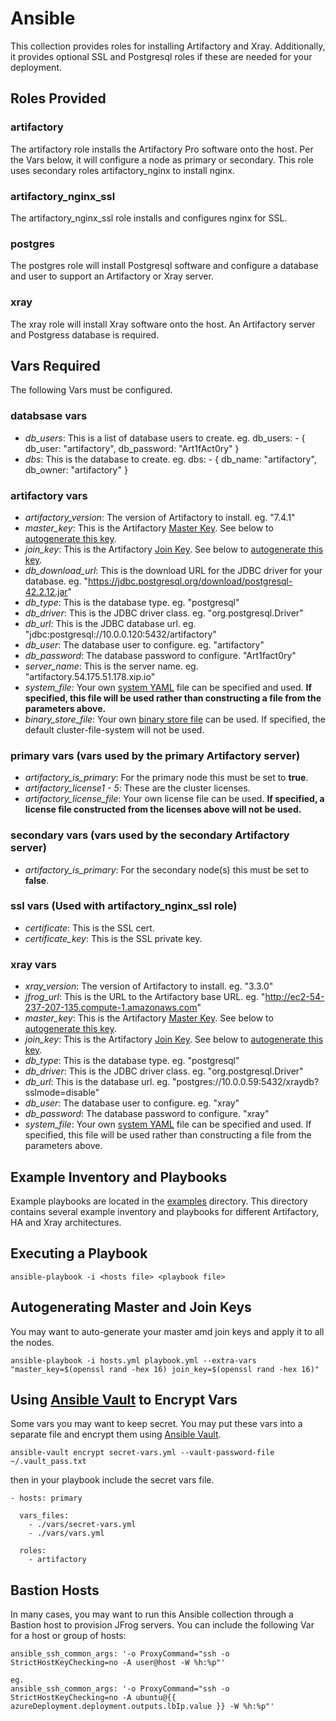 # Ansible
This collection provides roles for installing Artifactory and Xray. Additionally, it provides optional SSL and Postgresql roles if these are needed for your deployment.

## Roles Provided
### artifactory
The artifactory role installs the Artifactory Pro software onto the host. Per the Vars below, it will configure a node as primary or secondary. This role uses secondary roles artifactory_nginx to install nginx.

### artifactory_nginx_ssl
The artifactory_nginx_ssl role installs and configures nginx for SSL.

### postgres
The postgres role will install Postgresql software and configure a database and user to support an Artifactory or Xray server.

### xray
The xray role will install Xray software onto the host. An Artifactory server and Postgress database is required.

## Vars Required
The following Vars must be configured.

### databsase vars
* _db_users_: This is a list of database users to create. eg. db_users: - { db_user: "artifactory", db_password: "Art1fAct0ry" }
* _dbs_: This is the database to create. eg. dbs: - { db_name: "artifactory", db_owner: "artifactory" }

### artifactory vars
* _artifactory_version_: The version of Artifactory to install. eg. "7.4.1"
* _master_key_: This is the Artifactory [Master Key](https://www.jfrog.com/confluence/display/JFROG/Managing+Keys). See below to [autogenerate this key](#autogenerating-master-and-join-keys).
* _join_key_: This is the Artifactory [Join Key](https://www.jfrog.com/confluence/display/JFROG/Managing+Keys). See below to [autogenerate this key](#autogenerating-master-and-join-keys).
* _db_download_url_: This is the download URL for the JDBC driver for your database. eg. "https://jdbc.postgresql.org/download/postgresql-42.2.12.jar"
* _db_type_: This is the database type. eg. "postgresql"
* _db_driver_: This is the JDBC driver class. eg. "org.postgresql.Driver"
* _db_url_: This is the JDBC database url. eg. "jdbc:postgresql://10.0.0.120:5432/artifactory"
* _db_user_: The database user to configure. eg. "artifactory"
* _db_password_: The database password to configure. "Art1fact0ry"
* _server_name_: This is the server name. eg. "artifactory.54.175.51.178.xip.io"
* _system_file_: Your own [system YAML](https://www.jfrog.com/confluence/display/JFROG/System+YAML+Configuration+File) file can be specified and used. **If specified, this file will be used rather than constructing a file from the parameters above.**
* _binary_store_file_: Your own [binary store file](https://www.jfrog.com/confluence/display/JFROG/Configuring+the+Filestore) can be used. If specified, the default cluster-file-system will not be used.

### primary vars (vars used by the primary Artifactory server)
* _artifactory_is_primary_: For the primary node this must be set to **true**.
* _artifactory_license1 - 5_: These are the cluster licenses.
* _artifactory_license_file_: Your own license file can be used. **If specified, a license file constructed from the licenses above will not be used.**

### secondary vars (vars used by the secondary Artifactory server)
* _artifactory_is_primary_: For the secondary node(s) this must be set to **false**.

### ssl vars (Used with artifactory_nginx_ssl role)
* _certificate_: This is the SSL cert.
* _certificate_key_: This is the SSL private key.

### xray vars
* _xray_version_: The version of Artifactory to install. eg. "3.3.0"
* _jfrog_url_: This is the URL to the Artifactory base URL. eg. "http://ec2-54-237-207-135.compute-1.amazonaws.com"
* _master_key_: This is the Artifactory [Master Key](https://www.jfrog.com/confluence/display/JFROG/Managing+Keys). See below to [autogenerate this key](#autogenerating-master-and-join-keys).
* _join_key_: This is the Artifactory [Join Key](https://www.jfrog.com/confluence/display/JFROG/Managing+Keys). See below to [autogenerate this key](#autogenerating-master-and-join-keys).
* _db_type_: This is the database type. eg. "postgresql"
* _db_driver_: This is the JDBC driver class. eg. "org.postgresql.Driver"
* _db_url_: This is the database url. eg. "postgres://10.0.0.59:5432/xraydb?sslmode=disable"
* _db_user_: The database user to configure. eg. "xray"
* _db_password_: The database password to configure. "xray"
* _system_file_: Your own [system YAML](https://www.jfrog.com/confluence/display/JFROG/System+YAML+Configuration+File) file can be specified and used. If specified, this file will be used rather than constructing a file from the parameters above.

## Example Inventory and Playbooks
Example playbooks are located in the [examples](../examples) directory. This directory contains several example inventory and playbooks for different Artifactory, HA and Xray architectures.

## Executing a Playbook
```
ansible-playbook -i <hosts file> <playbook file>
```

## Autogenerating Master and Join Keys
You may want to auto-generate your master amd join keys and apply it to all the nodes.

```
ansible-playbook -i hosts.yml playbook.yml --extra-vars "master_key=$(openssl rand -hex 16) join_key=$(openssl rand -hex 16)"
```

## Using [Ansible Vault](https://docs.ansible.com/ansible/latest/user_guide/vault.html) to Encrypt Vars
Some vars you may want to keep secret. You may put these vars into a separate file and encrypt them using [Ansible Vault](https://docs.ansible.com/ansible/latest/user_guide/vault.html).

```
ansible-vault encrypt secret-vars.yml --vault-password-file ~/.vault_pass.txt
```

then in your playbook include the secret vars file.

```
- hosts: primary

  vars_files:
    - ./vars/secret-vars.yml
    - ./vars/vars.yml

  roles:
    - artifactory
```

## Bastion Hosts
In many cases, you may want to run this Ansible collection through a Bastion host to provision JFrog servers. You can include the following Var for a host or group of hosts:

```
ansible_ssh_common_args: '-o ProxyCommand="ssh -o StrictHostKeyChecking=no -A user@host -W %h:%p"'

eg.
ansible_ssh_common_args: '-o ProxyCommand="ssh -o StrictHostKeyChecking=no -A ubuntu@{{ azureDeployment.deployment.outputs.lbIp.value }} -W %h:%p"'
```